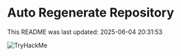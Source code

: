 # Auto Regenerate Repository

This README was last updated: 2025-06-04 20:31:53

 ![TryHackMe](https://tryhackme.com/badge/533634)